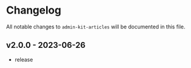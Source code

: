 # Changelog

All notable changes to `admin-kit-articles` will be documented in this file.

## v2.0.0 - 2023-06-26

- release
